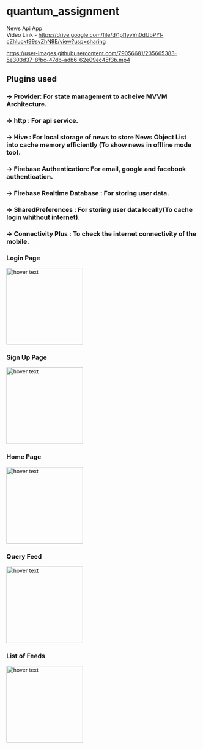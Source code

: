 # quantum_assignment

News Api App <br>
Video Link - https://drive.google.com/file/d/1pl1yvYn0dUbPYl-cZhluckt99svZhN9E/view?usp=sharing


https://user-images.githubusercontent.com/79056681/235665383-5e303d37-8fbc-47db-adb6-62e09ec45f3b.mp4


## Plugins used
### -> Provider: For state management to acheive MVVM Architecture.
### -> http : For api service.
### -> Hive : For local storage of news to store News Object List into cache memory efficiently (To show news in offline mode too).
### -> Firebase Authentication: For email, google and facebook authentication.
### -> Firebase Realtime Database : For storing user data.
### -> SharedPreferences : For storing user data locally(To cache login whithout internet).
### -> Connectivity Plus : To check the internet connectivity of the mobile.

### Login Page
<p>
  <img src="https://github.com/Saurrabhh/quantum_assignment/blob/master/assets/screenshots/Screenshot_2023-05-02-17-12-10-538_com.example.quantum_assignment.jpg?raw=true" width="200" height="auto" title="hover text">
</p>


### Sign Up Page
<p>
  <img src="https://github.com/Saurrabhh/quantum_assignment/blob/master/assets/screenshots/Screenshot_2023-05-02-17-12-12-892_com.example.quantum_assignment.jpg?raw=true" width="200" height="auto" title="hover text">
</p>


### Home Page
<p>
  <img src="https://github.com/Saurrabhh/quantum_assignment/blob/master/assets/screenshots/Screenshot_2023-05-02-17-13-11-668_com.example.quantum_assignment.jpg?raw=true" width="200" height="auto" title="hover text">
</p>


### Query Feed
<p>
  <img src="https://github.com/Saurrabhh/quantum_assignment/blob/master/assets/screenshots/Screenshot_2023-05-02-17-13-49-759_com.example.quantum_assignment.jpg?raw=true" width="200" height="auto" title="hover text">
</p>


### List of Feeds
<p>
  <img src="https://github.com/Saurrabhh/quantum_assignment/blob/master/assets/screenshots/Screenshot_2023-05-02-17-14-01-663_com.example.quantum_assignment.jpg?raw=true" width="200" height="auto" title="hover text">
</p>
